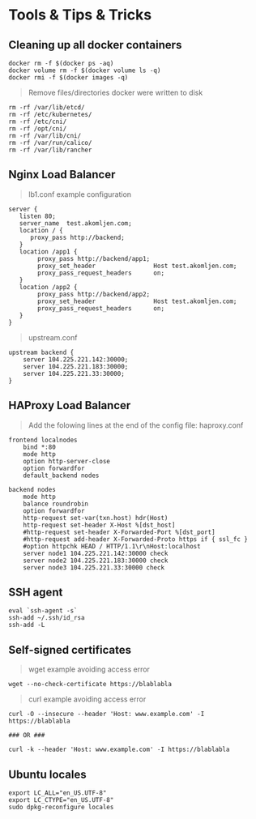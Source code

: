 # Tools & Tips & Tricks

## Cleaning up all docker containers
```
docker rm -f $(docker ps -aq)
docker volume rm -f $(docker volume ls -q)
docker rmi -f $(docker images -q)
```

> Remove files/directories docker were written to disk
```
rm -rf /var/lib/etcd/
rm -rf /etc/kubernetes/
rm -rf /etc/cni/
rm -rf /opt/cni/
rm -rf /var/lib/cni/
rm -rf /var/run/calico/
rm -rf /var/lib/rancher
```

## Nginx Load Balancer

> lb1.conf example configuration
```
server {
   listen 80;
   server_name  test.akomljen.com;
   location / {
      proxy_pass http://backend;
   }
   location /app1 {
        proxy_pass http://backend/app1;
        proxy_set_header                Host test.akomljen.com;
        proxy_pass_request_headers      on;
   }
   location /app2 {
        proxy_pass http://backend/app2;
        proxy_set_header                Host test.akomljen.com;
        proxy_pass_request_headers      on;
   }
}
```
> upstream.conf
```
upstream backend {
    server 104.225.221.142:30000;
    server 104.225.221.183:30000;
    server 104.225.221.33:30000;
}
```


## HAProxy Load Balancer

> Add the folowing lines at the end of the config file: haproxy.conf
```
frontend localnodes
    bind *:80
    mode http
    option http-server-close
    option forwardfor
    default_backend nodes

backend nodes
    mode http
    balance roundrobin
    option forwardfor
    http-request set-var(txn.host) hdr(Host)
    http-request set-header X-Host %[dst_host]
    #http-request set-header X-Forwarded-Port %[dst_port]
    #http-request add-header X-Forwarded-Proto https if { ssl_fc }
    #option httpchk HEAD / HTTP/1.1\r\nHost:localhost
    server node1 104.225.221.142:30000 check
    server node2 104.225.221.183:30000 check
    server node3 104.225.221.33:30000 check
``` 
## SSH agent
```
eval `ssh-agent -s`
ssh-add ~/.ssh/id_rsa
ssh-add -L
```

## Self-signed certificates

> wget example avoiding access error
```
wget --no-check-certificate https://blablabla
```
> curl example avoiding access error
```
curl -O --insecure --header 'Host: www.example.com' -I https://blablabla

### OR ###

curl -k --header 'Host: www.example.com' -I https://blablabla
```

## Ubuntu locales 
```
export LC_ALL="en_US.UTF-8"
export LC_CTYPE="en_US.UTF-8"
sudo dpkg-reconfigure locales
```
